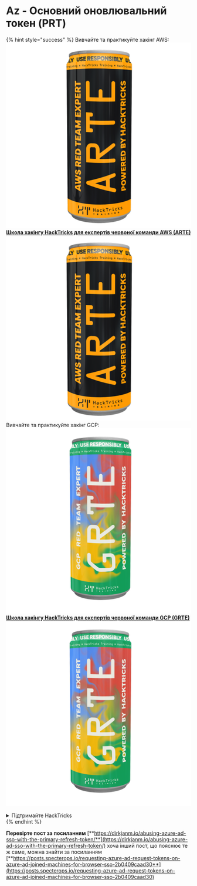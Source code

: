# Az - Основний оновлювальний токен (PRT)

{% hint style="success" %}
Вивчайте та практикуйте хакінг AWS: <img src="/.gitbook/assets/image.png" alt="" data-size="line"> [**Школа хакінгу HackTricks для експертів червоної команди AWS (ARTE)**](https://training.hacktricks.xyz/courses/arte) <img src="/.gitbook/assets/image.png" alt="" data-size="line"> \
Вивчайте та практикуйте хакінг GCP: <img src="/.gitbook/assets/image (2).png" alt="" data-size="line"> [**Школа хакінгу HackTricks для експертів червоної команди GCP (GRTE)** <img src="/.gitbook/assets/image (2).png" alt="" data-size="line">](https://training.hacktricks.xyz/courses/grte)

<details>

<summary>Підтримайте HackTricks</summary>

* Перевірте [**плани підписки**](https://github.com/sponsors/carlospolop)!
* **Приєднуйтесь до** 💬 [**групи Discord**](https://discord.gg/hRep4RUj7f) або [**групи Telegram**](https://t.me/peass) або **слідкуйте** за нами на **Twitter** 🐦 [**@hacktricks\_live**](https://twitter.com/hacktricks\_live)**.**
* **Поширюйте хакінг-прийоми, надсилаючи PR до** [**HackTricks**](https://github.com/carlospolop/hacktricks) **та** [**HackTricks Cloud**](https://github.com/carlospolop/hacktricks-cloud) **репозиторіїв на GitHub.**

</details>
{% endhint %}

**Перевірте пост за посиланням** [**https://dirkjanm.io/abusing-azure-ad-sso-with-the-primary-refresh-token/**](https://dirkjanm.io/abusing-azure-ad-sso-with-the-primary-refresh-token/) хоча інший пост, що пояснює те ж саме, можна знайти за посиланням [**https://posts.specterops.io/requesting-azure-ad-request-tokens-on-azure-ad-joined-machines-for-browser-sso-2b0409caad30**](https://posts.specterops.io/requesting-azure-ad-request-tokens-on-azure-ad-joined-machines-for-browser-sso-2b0409caad30)
